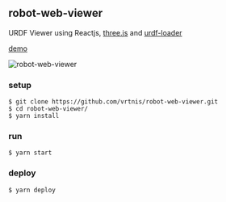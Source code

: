 ## robot-web-viewer
URDF Viewer using Reactjs, [three.js](https://threejs.org/) and [urdf-loader](https://github.com/gkjohnson/urdf-loaders)

[demo](https://vrtnis.github.io/robot-web-viewer/?filepath=https://raw.githubusercontent.com/vrtnis/robot-web-viewer/main/public/urdf/robot.urdf)

![robot-web-viewer](https://user-images.githubusercontent.com/36945685/94776772-4be77000-03fd-11eb-97f4-46daf156aaab.gif)

### setup

```
$ git clone https://github.com/vrtnis/robot-web-viewer.git
$ cd robot-web-viewer/
$ yarn install
```

### run

```
$ yarn start
```

### deploy

```
$ yarn deploy
```

